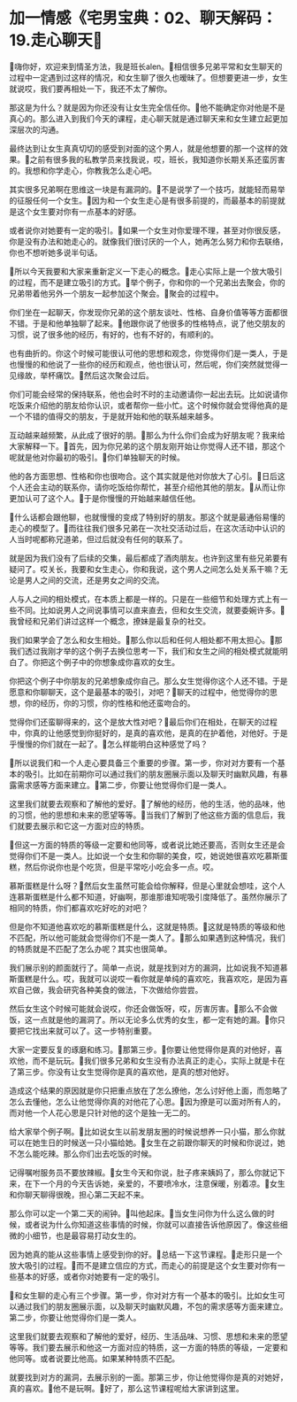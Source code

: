 # 加一情感《宅男宝典：02、聊天解码：19.走心聊天

🎼嗨你好，欢迎来到情圣方法，我是班长alen。🎼相信很多兄弟平常和女生聊天的过程中一定遇到过这样的情况，和女生聊了很久也暧昧了。但想要更进一步，女生就说哎，我们要再相处一下，我还不太了解你。

那这是为什么？就是因为你还没有让女生完全信任你。🎼他不能确定你对他是不是真心的。那么进入到我们今天的课程，走心聊天就是通过聊天来和女生建立起更加深层次的沟通。

最终达到让女生真真切切的感受到对面的这个男人，就是他想要的那一个这样的效果。🎼之前有很多我的私教学员来找我说，哎，班长，我知道你长期关系还蛮厉害的。我想和你学走心，你教我怎么走心吧。

其实很多兄弟啊在思维这一块是有漏洞的。🎼不是说学了一个技巧，就能轻而易举的征服任何一个女生。🎼因为和一个女生走心是有很多前提的，而最基本的前提就是这个女生要对你有一点基本的好感。

或者说你对她要有一定的吸引。🎼如果一个女生对你爱理不理，甚至对你很反感，你是没有办法和她走心的。就像我们很讨厌的一个人，她再怎么努力和你去联络，你也不想听她多说半句话。

🎼所以今天我要和大家来重新定义一下走心的概念。🎼走心实际上是一个放大吸引的过程，而不是建立吸引的方式。🎼举个例子，你和你的一个兄弟出去聚会，你的兄弟带着他另外一个朋友一起参加这个聚会。🎼聚会的过程中。

你们坐在一起聊天，你发现你兄弟的这个朋友谈吐、性格、自身价值等等方面都很不错。于是和他单独聊了起来。🎼他跟你说了他很多的性格特点，说了他交朋友的习惯，说了很多他的经历，有好的，也有不好的，有顺利的。

也有曲折的。你这个时候可能很认可他的思想和观念，你觉得你们是一类人，于是也慢慢的和他说了一些你的经历和观点，他也很认可，然后呢，你们突然就觉得一见缘故，举杯痛饮。🎼然后这次聚会过后。

你们可能会经常的保持联系，他也会时不时的主动邀请你一起出去玩。比如说请你吃饭来介绍他的朋友给你认识，或者帮你一些小忙。这个时候你就会觉得他真的是一个不错的值得交的朋友，于是就开始和他的联系越来越多。

互动越来越频繁，从此成了很好的朋。🎼那么为什么你们会成为好朋友呢？我来给大家解释一下。🎼首先，因为你兄弟的这个朋友刚开始让你觉得人还不错，那这个呢就是他对你最初的吸引。🎼你们单独聊天的时候。

他的各方面思想、性格和你也很吻合。这个其实就是他对你放大了心引。🎼日后这个人还会主动的联系你，请你吃饭给你帮忙，甚至介绍他其他的朋友。🎼从而让你更加认可了这个人。🎼于是你慢慢的开始越来越信任他。

🎼什么话都会跟他聊，也就慢慢的变成了特别好的朋友。那这个就是最通俗易懂的走心的模型了。🎼而往往我们很多兄弟在一次社交活动过后，在这次活动中认识的人当时呢都称兄道弟，但过后就没有任何的联系了。

就是因为我们没有了后续的交集，最后都成了酒肉朋友。也许到这里有些兄弟要有疑问了。哎关长，我要和女生走心，你和我说，这个男人之间怎么处关系干嘛？无论是男人之间的交流，还是男女之间的交流。

人与人之间的相处模式，在本质上都是一样的。只是在一些细节和处理方式上有一些不同。比如说男人之间说事情可以直来直去，但和女生交流，就要委婉许多。🎼我曾经和兄弟们讲过这样一个概念，撩妹是最复杂的社交。

我们如果学会了怎么和女生相处。🎼那么你以后和任何人相处都不用太担心。🎼那我们透过我刚才举的这个例子去换位思考一下，我们和女生之间的相处模式就能明白了。你把这个例子中的你想象成你喜欢的女生。

你把这个例子中你朋友的兄弟想象成你自己。那么女生觉得你这个人还不错。于是愿意和你聊聊天，这个是最基本的吸引，对吧？🎼聊天的过程中，他觉得你的思想，你的经历，你的习惯，你的性格和他还蛮吻合的。

觉得你们还蛮聊得来的，这个是放大性对吧？🎼最后你们在相处，在聊天的过程中，你真的让他感觉到你挺好的，是真的喜欢他，是真的在护着他，对他好。于是乎慢慢的你们就在一起了。🎼怎么样能明白这种感觉了吗？

🎼所以说我们和一个人走心要具备三个重要的步骤。第一步，你对对方要有一个基本的吸引。比如在前期你可以通过我们的朋友圈展示面以及聊天时幽默风趣，有暴露需求感等方面来建立。🎼第二步，你要让他觉得你们是一类人。

这里我们就要去观察和了解他的爱好。🎼了解他的经历，他的生活，他的品味，他的习惯，他的思想和未来的愿望等等。🎼当我们了解到了他这些方面的信息后，我们就要去展示和它这一方面对应的特质。

🎼但这一方面的特质的等级一定要和他同等，或者说比她还要高，否则女生还是会觉得你们不是一类人。比如说一个女生和你聊的美食，哎，她说她很喜欢吃慕斯蛋糕，然后你说你也是个吃货，但是平常吃小吃会多一点。哎。

慕斯蛋糕是什么呀？🎼然后女生虽然可能会给你解释，但是心里就会想哇，这个人连慕斯蛋糕是什么都不知道，好幽啊，那谁那谁知呢吸引度降低了。虽然你展示了相同的特质，你们都喜欢吃好吃的对吧？

但是你不知道他喜欢吃的慕斯蛋糕是什么，这就是特质。🎼这就是特质的等级和他不匹配，所以他可能就会觉得你们不是一类人了。🎼那么如果遇到这种情况，我们的特质就是不匹配了怎么办呢？其实也很简单。

我们展示别的颜面就行了。简单一点说，就是找到对方的漏洞，比如说我不知道慕斯蛋糕是什么。哎，我就可以说哎一看你就是单纯的喜欢吃，我喜欢吃，是因为喜欢自己做，我会研究各种美食的做法，下次做给你尝尝。

然后女生这个时候可能就会说哎，你还会做饭呀，哎，厉害厉害。🎼那么不会做饭，这一点就是他的漏洞了。所以无论多么优秀的女生，都一定有她的漏。🎼你只要把它找出来就可以了。这一步特别重要。

大家一定要反复的琢磨和练习。🎼那第三步。🎼你要让他觉得你是真的对他好，喜欢他，而不是玩玩。🎼我们很多兄弟和女生没有办法真正的走心，实际上就是卡在了第三步。你没有让女生觉得你是真的喜欢他，是真的想对他好。

造成这个结果的原因就是你只把重点放在了怎么撩他，怎么讨好他上面，而忽略了怎么去懂他，怎么让他觉得你真的对他花了心思。🎼因为撩是可以面对所有人的，而对他一个人花心思是只针对他的这个是独一无二的。

给大家举个例子啊。🎼比如说女生以前发朋友圈的时候说想养一只小猫，那么你就可以在她生日的时候送一只小猫给她。🎼女生在之前跟你聊天的时候和你说过，她不怎么能吃辣。那么你们出去吃饭的时候。

记得嘱咐服务员不要放辣椒。🎼女生今天和你说，肚子疼来姨妈了，那么你就记下来，在下一个月的今天告诉她，亲爱的，不要喷冷水，注意保暖，别着凉。🎼女生和你聊天聊得很晚，担心第二天起不来。

那么你可以定一个第二天的闹钟。🎼叫他起床。🎼当女生问你为什么这么做的时候，或者说为什么你知道这些事情的时候，你就可以直接告诉他原因了。像这些细微的小细节，也是最容易打动女生的。

因为她真的能从这些事情上感受到你的好。🎼总结一下这节课程。🎼走形只是一个放大吸引的过程。🎼而不是建立信应的方式，而走心的前提是这个女生要对你有一些基本的好感，或者你对她要有一定的吸引。

🎼和女生聊的走心有三个步骤。第一步，你对对方有一个基本的吸引。比如女生可以通过我们的朋友圈展示面，以及聊天时幽默风趣，不包的需求感等方面来建立。第二步，你要让他觉得你们是一类人。

这里我们就要去观察和了解他的爱好，经历、生活品味、习惯、思想和未来的愿望等等。我们要去展示和他这一方面对应的特质，这一方面的特质的等级，一定要和他同等。或者说要比他高。如果某种特质不匹配。

就要找到对方的漏洞，去展示别的一面。那第三步，你让他觉得你是真的对她好，真的喜欢。🎼他不是玩啊。🎼好了，那么这节课程呢给大家讲到这里。

